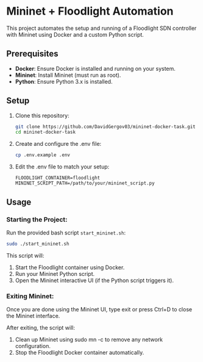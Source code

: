 # Mininet + Floodlight Automation

This project automates the setup and running of a Floodlight SDN controller with Mininet using Docker and a custom Python script.

## Prerequisites

- **Docker**: Ensure Docker is installed and running on your system.
- **Mininet**: Install Mininet (must run as root).
- **Python**: Ensure Python 3.x is installed.

## Setup

1. Clone this repository:

   ```bash
   git clone https://github.com/DavidGergov03/mininet-docker-task.git
   cd mininet-docker-task
   
2. Create and configure the .env file:

   ```bash
   cp .env.example .env
   
3. Edit the .env file to match your setup: 

   ```env
   FLOODLIGHT_CONTAINER=floodlight
   MININET_SCRIPT_PATH=/path/to/your/mininet_script.py

## Usage

### Starting the Project:

Run the provided bash script `start_mininet.sh`:

```bash
sudo ./start_mininet.sh
```

This script will:

1. Start the Floodlight container using Docker.
2. Run your Mininet Python script.
3. Open the Mininet interactive UI (if the Python script triggers it).

### Exiting Mininet:

Once you are done using the Mininet UI, type exit or press Ctrl+D to close the Mininet interface.

After exiting, the script will:

1. Clean up Mininet using sudo mn -c to remove any network configuration.
2. Stop the Floodlight Docker container automatically.
